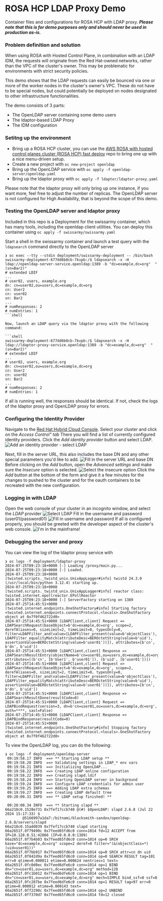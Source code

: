 # ROSA HCP LDAP Proxy Demo

Container files and configurations for ROSA HCP with LDAP proxy. ***Please note that this is for demo purposes only and should never be used in production as-is.***

### Problem definition and solution

When using ROSA with Hosted Control Plane, in combination with an LDAP IDM, the requests will originate from the Red Hat-owned networks, rather than the VPC of the cluster's owner. This may be problematic for environments with strict security policies. 

This demo shows that the LDAP requests can easily be bounced via one or more of the worker nodes in the cluster's owner's VPC. These do not have to be special nodes, but could potentially be deployed on nodes designated to other infrastructure functionalities.

The demo consists of 3 parts:

* The OpenLDAP server containing some demo users
* The ldaptor-based LDAP Proxy
* The IDM configuration

### Setitng up the environment

* Bring up a ROSA HCP cluster, you can use the [AWS ROSA with hosted control planes cluster (ROSA HCP) fast deploy](https://github.com/CSA-RH/rosa-hcp-fast-deploy) repo to bring one up with a nice menu-driven setup.
* Create a new project with `oc new-project openldap`
* Bring up the OpenLDAP service with `oc apply -f openldap-server/openldap.yaml`
* Bring up the ldaptor proxy with `oc apply -f ldaptor/ldaptor-proxy.yaml`

Please note that the ldaptor proxy will only bring up one instance, if you want more, feel free to adjust the number of replicas. The OpenLDAP server is not configured for High Availability, that is beyond the scope of this demo.

### Testing the OpenLDAP server and ldaptor proxy

Included in this repo is a Deployment for the swissarmy container, which has many tools, including the openldap client utilities. You can deploy this container using `oc apply -f swissarmy/swissarmy.yaml`

Start a shell in the swissarmy container and launch a test query with the `ldapsearch` command directly to the OpenLDAP server

```
❯ oc exec --tty --stdin deployment/swissarmy-deployment -- /bin/bash
swissarmy-deployment-677dd6b8cb-7kvpb:/$ ldapsearch -x -H ldap://openldap-server-service.openldap:1389 -b "dc=example,dc=org"  "(sn=Bar2)"
# extended LDIF
...
# user02, users, example.org
dn: cn=user02,ou=users,dc=example,dc=org
cn: User2
cn: user02
sn: Bar2
...
# numResponses: 2
# numEntries: 1
```shell

Now, launch an LDAP query via the ldaptor proxy with the following command:

```shell
swissarmy-deployment-677dd6b8cb-7kvpb:/$ ldapsearch -x -H ldap://ldaptor-proxy-service.openldap:1389 -b "dc=example,dc=org"  "(sn=Bar2)"
# extended LDIF
...
# user02, users, example.org
dn: cn=user02,ou=users,dc=example,dc=org
cn: User2
cn: user02
sn: Bar2
...
# numResponses: 2
# numEntries: 1
```

If all is running well, the responses should be identical. If not, check the logs of the ldaptor proxy and OpenLDAP proxy for errors.

### Configuring the Identity Provider

Navigate to the [Red Hat Hybrid Cloud Console](https://console.redhat.com/openshift/). Select your cluster and click on the *Access Control" tab* There you will find a list of currently configured identity providers. Click the *Add identity provider* button and select LDAP.
![Add an identity provider - select LDAP](img/add-provider.png)

Next, fill in the server URL, this also includes the base DN and any other special parameters you'd like to add.
![Fill in the server URL and base DN](img/add-ldap.png)
Before clicking on the *Add* button, open the *Advanced settings* and make sure the *Insecure* option is selected.
![Select the insecure option](img/insecure-option.png)
Click the *Add* button at the bottom of the form and give it a few minutes for the changes to pushed to the cluster and for the oauth containers to be recreated with the new configuration.

### Logging in with LDAP

Open the web console of your cluster in an incognito window, and select the *LDAP* provider
![Select LDAP](img/login-select-ldap.png)
Fill in the username and password (user01/password01)
![Fill in username and password](img/login-username.png)
If all is configured properly, you should be greeted with the developer aspect of the cluster's web console.
![I'm in the mainframe!](img/login-success.png)

### Debugging the server and proxy

You can view the log of the ldaptor proxy service with 
```shell
❯ oc logs -f deployment/ldaptor-proxy 
2024-07-25T09:23:18+0000 [-] Loading /proxy/main.py...
2024-07-25T09:23:18+0000 [-] Loaded.
2024-07-25T09:23:18+0000 [twisted.scripts._twistd_unix.UnixAppLogger#info] twistd 24.3.0 (/usr/local/bin/python 3.12.4) starting up.
2024-07-25T09:23:18+0000 [twisted.scripts._twistd_unix.UnixAppLogger#info] reactor class: twisted.internet.epollreactor.EPollReactor
2024-07-25T09:23:18+0000 [-] ServerFactory starting on 1389
2024-07-25T14:45:51+0000 [twisted.internet.endpoints.OneShotFactory#info] Starting factory <twisted.internet.endpoints.connectProtocol.<locals>.OneShotFactory object at 0x7f0f462722d0>
2024-07-25T14:45:51+0000 [LDAPClient,client] Request => LDAPSearchRequest(baseObject=b'dc=example,dc=org', scope=2, derefAliases=0, sizeLimit=2, timeLimit=0, typesOnly=0, filter=LDAPFilter_and(value=[LDAPFilter_present(value=b'objectClass'), LDAPFilter_equalityMatch(attributeDesc=BEROctetString(value=b'uid'), assertionValue=BEROctetString(value=b'user01'))]), attributes=[b'cn', b'dn', b'uid'])
2024-07-25T14:45:51+0000 [LDAPClient,client] Response => LDAPSearchResultEntry(objectName=b'cn=user01,ou=users,dc=example,dc=org', attributes=[(b'cn', [b'User1', b'user01']), (b'uid', [b'user01'])])
2024-07-25T14:45:51+0000 [LDAPClient,client] Request => LDAPSearchRequest(baseObject=b'dc=example,dc=org', scope=2, derefAliases=0, sizeLimit=2, timeLimit=0, typesOnly=0, filter=LDAPFilter_and(value=[LDAPFilter_present(value=b'objectClass'), LDAPFilter_equalityMatch(attributeDesc=BEROctetString(value=b'uid'), assertionValue=BEROctetString(value=b'user01'))]), attributes=[b'cn', b'dn', b'uid'])
2024-07-25T14:45:51+0000 [LDAPClient,client] Response => LDAPSearchResultDone(resultCode=0)
2024-07-25T14:45:51+0000 [LDAPClient,client] Request => LDAPBindRequest(version=3, dn=b'cn=user01,ou=users,dc=example,dc=org', auth=****, sasl=False)
2024-07-25T14:45:51+0000 [LDAPClient,client] Response => LDAPBindResponse(resultCode=0)
2024-07-25T14:45:51+0000 [twisted.internet.endpoints.OneShotFactory#info] Stopping factory <twisted.internet.endpoints.connectProtocol.<locals>.OneShotFactory object at 0x7f0f462722d0>
```
To view the OpenLDAP log, you can do the following:
```shell
❯ oc logs -f deployment/openldap-server
 09:19:58.17 INFO  ==> ** Starting LDAP setup **
 09:19:58.20 INFO  ==> Validating settings in LDAP_* env vars
 09:19:58.21 INFO  ==> Initializing OpenLDAP...
 09:19:58.22 INFO  ==> Creating LDAP online configuration
 09:19:58.22 INFO  ==> Creating slapd.ldif
 09:19:58.24 INFO  ==> Starting OpenLDAP server in background
 09:19:59.24 INFO  ==> Configure LDAP credentials for admin user
 09:19:59.25 INFO  ==> Adding LDAP extra schemas
 09:19:59.27 INFO  ==> Creating LDAP default tree
 09:20:00.31 INFO  ==> ** LDAP setup finished! **

 09:20:00.34 INFO  ==> ** Starting slapd **
66a218c0.1528e731 0x7fef17ccb740 @(#) $OpenLDAP: slapd 2.6.8 (Jul 22 2024 15:17:33) $
        @5166997a1da7:/bitnami/blacksmith-sandox/openldap-2.6.8/servers/slapd
66a218c0.15add039 0x7fef17ccb740 slapd starting
66a2651f.0f79490c 0x7feed65fd6c0 conn=1014 fd=12 ACCEPT from IP=10.128.0.51:42866 (IP=0.0.0.0:1389)
66a2651f.0f7b4b03 0x7feed65fd6c0 conn=1014 op=0 SRCH base="dc=example,dc=org" scope=2 deref=0 filter="(&(objectClass=*)(uid=user01))"
66a2651f.0f7bb917 0x7feed65fd6c0 conn=1014 op=0 SRCH attr=cn dn uid
66a2651f.0f842d9a 0x7feed65fd6c0 conn=1014 op=0 SEARCH RESULT tag=101 err=0 qtime=0.000011 etime=0.000624 nentries=1 text=
66a2651f.0fc0d0ec 0x7feed6dfe6c0 conn=1014 op=1 BIND dn="cn=user01,ou=users,dc=example,dc=org" method=128
66a2651f.0fc1b012 0x7feed6dfe6c0 conn=1014 op=1 BIND dn="cn=user01,ou=users,dc=example,dc=org" mech=SIMPLE bind_ssf=0 ssf=0
66a2651f.0fc287be 0x7feed6dfe6c0 conn=1014 op=1 RESULT tag=97 err=0 qtime=0.000012 etime=0.000143 text=
66a2651f.0ff2290c 0x7feed65fd6c0 conn=1014 op=2 UNBIND
66a2651f.0ff370d7 0x7feed65fd6c0 conn=1014 fd=12 closed
```
